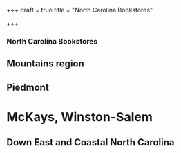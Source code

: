 +++
draft = true
title = "North Carolina Bookstores"

+++
### North Carolina Bookstores

## Mountains region

## Piedmont

# McKays, Winston-Salem

## Down East and Coastal North Carolina